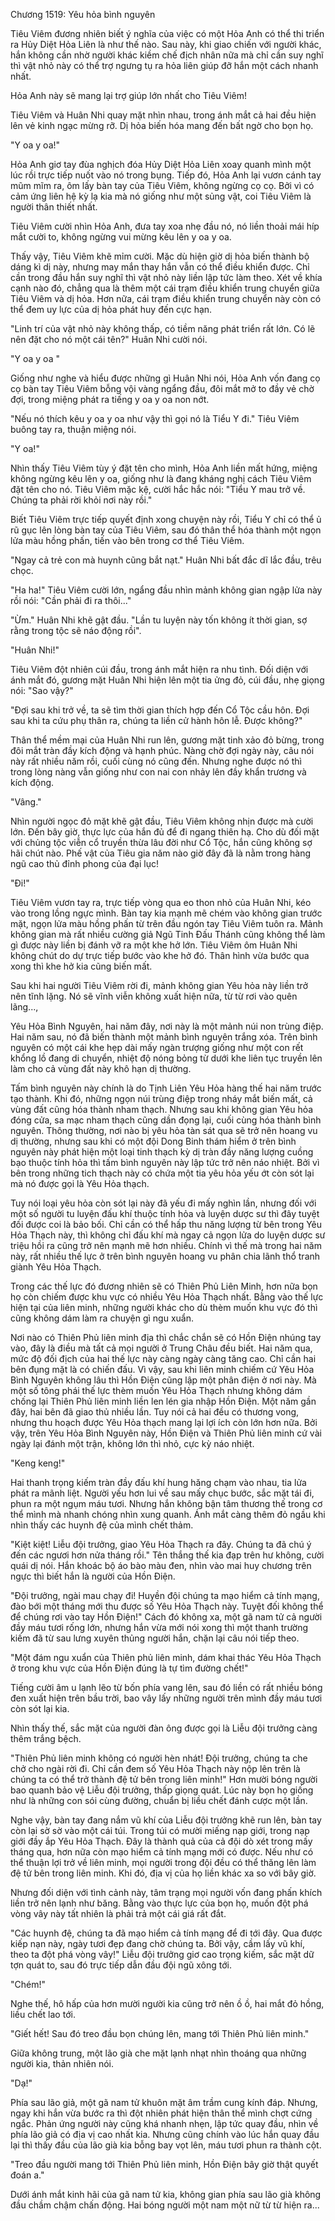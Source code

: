 




Chương 1519: Yêu hỏa bình nguyên


Tiêu Viêm đương nhiên biết ý nghĩa của việc có một Hỏa Anh có thể thi triển ra Hủy Diệt Hỏa Liên là như thế nào. Sau này, khi giao chiến với người khác, hắn không cần nhờ người khác kiềm chế địch nhân nữa mà chỉ cần suy nghĩ thì vật nhỏ này có thể trợ ngưng tụ ra hỏa liên giúp đỡ hắn một cách nhanh nhất.

Hỏa Anh này sẽ mang lại trợ giúp lớn nhất cho Tiêu Viêm!

Tiêu Viêm và Huân Nhi quay mặt nhìn nhau, trong ánh mắt cả hai đều hiện lên vẻ kinh ngạc mừng rỡ. Dị hỏa biến hóa mang đến bất ngờ cho bọn họ.

"Y oa y oa!"

Hỏa Anh giơ tay đùa nghịch đóa Hủy Diệt Hỏa Liên xoay quanh mình một lúc rồi trực tiếp nuốt vào nó trong bụng. Tiếp đó, Hỏa Anh lại vươn cánh tay mũm mĩm ra, ôm lấy bàn tay của Tiêu Viêm, không ngừng cọ cọ. Bởi vì có cảm ứng liên hệ kỳ lạ kia mà nó giống như một sủng vật, coi Tiêu Viêm là người thân thiết nhất.

Tiêu Viêm cười nhìn Hỏa Anh, đưa tay xoa nhẹ đầu nó, nó liền thoải mái híp mắt cười to, không ngừng vui mừng kêu lên y oa y oa.

Thấy vậy, Tiêu Viêm khẽ mỉm cười. Mặc dù hiện giờ dị hỏa biến thành bộ dáng kì dị này, nhưng may mắn thay hắn vẫn có thể điều khiển được. Chỉ cần trong đầu hắn suy nghĩ thì vật nhỏ này liền lập tức làm theo. Xét về khía cạnh nào đó, chẳng qua là thêm một cái trạm điều khiển trung chuyển giữa Tiêu Viêm và dị hỏa. Hơn nữa, cái trạm điều khiển trung chuyển này còn có thể đem uy lực của dị hỏa phát huy đến cực hạn.

"Linh trí của vật nhỏ này không thấp, có tiềm năng phát triển rất lớn. Có lẽ nên đặt cho nó một cái tên?" Huân Nhi cười nói.

"Y oa y oa "

Giống như nghe và hiểu được những gì Huân Nhi nói, Hỏa Anh vốn đang cọ cọ bàn tay Tiêu Viêm bỗng vội vàng ngẩng đầu, đôi mắt mở to đầy vẻ chờ đợi, trong miệng phát ra tiếng y oa y oa non nớt.

"Nếu nó thích kêu y oa y oa như vậy thì gọi nó là Tiểu Y đi." Tiêu Viêm buông tay ra, thuận miệng nói.

"Y oa!"

Nhìn thấy Tiêu Viêm tùy ý đặt tên cho mình, Hỏa Anh liền mất hứng, miệng không ngừng kêu lên y oa, giống như là đang kháng nghị cách Tiêu Viêm đặt tên cho nó. Tiêu Viêm mặc kệ, cười hắc hắc nói: "Tiểu Y mau trở về. Chúng ta phải rời khỏi nơi này rồi."

Biết Tiêu Viêm trực tiếp quyết định xong chuyện này rồi, Tiểu Y chỉ có thể ủ rũ gục lên lòng bàn tay của Tiêu Viêm, sau đó thân thể hóa thành một ngọn lửa màu hồng phấn, tiến vào bên trong cơ thể Tiêu Viêm.

"Ngay cả trẻ con mà huynh cũng bắt nạt." Huân Nhi bất đắc dĩ lắc đầu, trêu chọc.

"Ha ha!" Tiêu Viêm cười lớn, ngẩng đầu nhìn mảnh không gian ngập lửa này rồi nói: "Cần phải đi ra thôi..."

"Ừm." Huân Nhi khẽ gật đầu. "Lần tu luyện này tốn không ít thời gian, sợ rằng trong tộc sẽ náo động rồi".

"Huân Nhi!"

Tiêu Viêm đột nhiên cúi đầu, trong ánh mắt hiện ra nhu tình. Đối diện với ánh mắt đó, gương mặt Huân Nhi hiện lên một tia ửng đỏ, cúi đầu, nhẹ giọng nói: "Sao vậy?"

"Đợi sau khi trở về, ta sẽ tìm thời gian thích hợp đến Cổ Tộc cầu hôn. Đợi sau khi ta cứu phụ thân ra, chúng ta liền cử hành hôn lễ. Được không?"

Thân thể mềm mại của Huân Nhi run lên, gương mặt tinh xảo đỏ bừng, trong đôi mắt tràn đầy kích động và hạnh phúc. Nàng chờ đợi ngày này, câu nói này rất nhiều năm rồi, cuối cùng nó cũng đến. Nhưng nghe được nó thì trong lòng nàng vẫn giống như con nai con nhảy lên đầy khẩn trương và kích động.

"Vâng."

Nhìn người ngọc đỏ mặt khẽ gật đầu, Tiêu Viêm không nhịn được mà cười lớn. Đến bây giờ, thực lực của hắn đủ để đi ngang thiên hạ. Cho dù đối mặt với chủng tộc viễn cổ truyền thừa lâu đời như Cổ Tộc, hắn cũng không sợ hãi chút nào. Phế vật của Tiêu gia năm nào giờ đây đã là nằm trong hàng ngũ cao thủ đỉnh phong của đại lục!

"Đi!"

Tiêu Viêm vươn tay ra, trực tiếp vòng qua eo thon nhỏ của Huân Nhi, kéo vào trong lồng ngực mình. Bàn tay kia mạnh mẽ chém vào không gian trước mặt, ngọn lửa màu hồng phấn từ trên đầu ngón tay Tiêu Viêm tuôn ra. Mảnh không gian mà rất nhiều cường giả Ngũ Tinh Đấu Thánh cũng không thể làm gì được này liền bị đánh vỡ ra một khe hở lớn. Tiêu Viêm ôm Huân Nhi không chút do dự trực tiếp bước vào khe hở đó. Thân hình vừa bước qua xong thì khe hở kia cũng biến mất.

Sau khi hai người Tiêu Viêm rời đi, mảnh không gian Yêu hỏa này liền trở nên tĩnh lặng. Nó sẽ vĩnh viễn không xuất hiện nữa, từ từ rơi vào quên lãng...,

Yêu Hỏa Bình Nguyên, hai năm đây, nơi này là một mảnh núi non trùng điệp. Hai năm sau, nó đã biến thành một mảnh bình nguyên trắng xóa. Trên bình nguyên có một cái khe hẹp dài mấy ngàn trượng giống như một con rết khổng lồ đang di chuyển, nhiệt độ nóng bỏng từ dưới khe liên tục truyền lên làm cho cả vùng đất này khô hạn dị thường.

Tấm bình nguyên này chính là do Tịnh Liên Yêu Hỏa hàng thế hai năm trước tạo thành. Khi đó, những ngọn núi trùng điệp trong nháy mắt biến mất, cả vùng đất cũng hóa thành nham thạch. Nhưng sau khi không gian Yêu hỏa đóng cửa, sa mạc nham thạch cũng dần đọng lại, cuối cùng hóa thành bình nguyên. Thông thường, nơi nào bị yêu hỏa tàn sát qua sẽ trở nên hoang vu dị thường, nhưng sau khi có một đội Dong Binh thám hiểm ở trên bình nguyên này phát hiện một loại tinh thạch kỳ dị tràn đầy năng lượng cuồng bạo thuộc tính hỏa thì tấm bình nguyên này lập tức trở nên náo nhiệt. Bởi vì bên trong những tich thạch này có chứa một tia yêu hỏa yếu ớt còn sót lại mà nó được gọi là Yêu Hỏa thạch.

Tuy nói loại yêu hỏa còn sót lại này đã yếu đi mấy nghìn lần, nhưng đối với một số người tu luyện đấu khí thuộc tính hỏa và luyện dược sư thì đây tuyệt đối được coi là bảo bối. Chỉ cần có thể hấp thu năng lượng từ bên trong Yêu Hỏa Thạch này, thì không chỉ đấu khí mà ngay cả ngọn lửa do luyện dược sư triệu hồi ra cũng trở nên mạnh mẽ hơn nhiều. Chính vì thế mà trong hai năm này, rất nhiều thế lực ở trên bình nguyên hoang vu phân chia lãnh thổ tranh giành Yêu Hỏa Thạch.

Trong các thế lực đó đương nhiên sẽ có Thiên Phủ Liên Minh, hơn nữa bọn họ còn chiếm được khu vực có nhiều Yêu Hỏa Thạch nhất. Bằng vào thế lực hiện tại của liên minh, những người khác cho dù thèm muốn khu vực đó thì cũng không dám làm ra chuyện gì ngu xuẩn.

Nơi nào có Thiên Phủ liên minh địa thì chắc chắn sẽ có Hồn Điện nhúng tay vào, đây là điều mà tất cả mọi người ở Trung Châu đều biết. Hai năm qua, mức độ đối địch của hai thế lực này càng ngày càng tăng cao. Chỉ cần hai bên đụng mặt là có chiến đấu. Vì vậy, sau khi liên minh chiếm cứ Yêu Hỏa Bình Nguyên không lâu thì Hồn Điện cũng lập một phân điện ở nơi này. Mà một số tông phái thế lực thèm muốn Yêu Hỏa Thạch nhưng không dám chống lại Thiên Phủ liên minh liền len lén gia nhập Hồn Điện. Một năm gần đây, hai bên đã giao thủ nhiều lần. Tuy nói cả hai đều có thương vong, nhưng thu hoạch được Yêu Hỏa thạch mang lại lợi ích còn lớn hơn nữa. Bởi vậy, trên Yêu Hỏa Bình Nguyên này, Hồn Điện và Thiên Phủ liên minh cứ vài ngày lại đánh một trận, không lớn thì nhỏ, cực kỳ náo nhiệt.

"Keng keng!"

Hai thanh trọng kiếm tràn đầy đấu khí hung hăng chạm vào nhau, tia lửa phát ra mãnh liệt. Người yếu hơn lui về sau mấy chục bước, sắc mặt tái đi, phun ra một ngụm máu tươi. Nhưng hắn không bận tâm thương thế trong cơ thể mình mà nhanh chóng nhìn xung quanh. Ánh mắt càng thêm đỏ ngầu khi nhìn thấy các huynh đệ của mình chết thảm.

"Kiệt kiệt! Liễu đội trưởng, giao Yêu Hỏa Thạch ra đây. Chúng ta đã chú ý đến các ngươi hơn nửa tháng rồi." Tên thắng thế kia đạp trên hư không, cười quái dị nói. Hắn khoác bộ áo bào màu đen, nhìn vào mai huy chương trên ngực thì biết hắn là người của Hồn Điện.

"Đội trưởng, ngài mau chạy đi! Huyền đội chúng ta mạo hiểm cả tính mạng, đào bới một tháng mới thu được số Yêu Hỏa Thạch này. Tuyệt đối không thể để chúng rơi vào tay Hồn Điện!" Cách đó không xa, một gã nam tử cả người đầy máu tươi rống lớn, nhưng hắn vừa mới nói xong thì một thanh trường kiếm đã từ sau lưng xuyên thủng người hắn, chặn lại câu nói tiếp theo.

"Một đám ngu xuẩn của Thiên phủ liên minh, dám khai thác Yêu Hỏa Thạch ở trong khu vực của Hồn Điện đúng là tự tìm đường chết!"

Tiếng cười âm u lạnh lẽo từ bốn phía vang lên, sau đó liền có rất nhiều bóng đen xuất hiện trên bầu trời, bao vây lấy những người trên mình đầy máu tươi còn sót lại kia.

Nhìn thấy thế, sắc mặt của người đàn ông được gọi là Liễu đội trưởng càng thêm trắng bệch.

"Thiên Phủ liên minh không có người hèn nhát! Đội trưởng, chúng ta che chở cho ngài rời đi. Chỉ cần đem số Yêu Hỏa Thạch này nộp lên trên là chúng ta có thể trở thành đệ tử bên trong liên minh!" Hơn mười bóng người bao quanh bảo vệ Liễu đội trưởng, thấp giọng quát. Lúc này bọn họ giống như là những con sói cùng đường, chuẩn bị liều chết đánh cược một lần.

Nghe vậy, bàn tay đang nắm vũ khí của Liễu đội trưởng khẽ run lên, bàn tay còn lại sờ sờ vào một cái túi. Trong túi có mười miếng nạp giới, trong nạp giới đầy ắp Yêu Hỏa Thạch. Đây là thành quả của cả đội dò xét trong mấy tháng qua, hơn nữa còn mạo hiểm cả tính mạng mới có được. Nếu như có thể thuận lợi trở về liên minh, mọi người trong đội đều có thể thăng lên làm đệ tử bên trong liên minh. Khi đó, địa vị của họ liền khác xa so với bây giờ.

Nhưng đối diện với tình cảnh này, tâm trạng mọi người vốn đang phấn khích liền trở nên lạnh như băng. Bằng vào thực lực của bọn họ, muốn đột phá vòng vây này tất nhiên là phải trả một cái giá rất đắt.

"Các huynh đệ, chúng ta đã mạo hiểm cả tính mạng để đi tới đây. Qua được kiếp nạn này, ngày tươi đẹp đang chờ chúng ta. Bởi vậy, cầm lấy vũ khí, theo ta đột phá vòng vây!" Liễu đội trưởng giơ cao trọng kiếm, sắc mặt dữ tợn quát to, sau đó trực tiếp dẫn đầu đội ngũ xông tới.

"Chém!"

Nghe thế, hô hấp của hơn mười người kia cũng trở nên ồ ồ, hai mắt đỏ hồng, liều chết lao tới.

"Giết hết! Sau đó treo đầu bọn chúng lên, mang tới Thiên Phủ liên minh."

Giữa không trung, một lão già che mặt lạnh nhạt nhìn thoáng qua những người kia, thản nhiên nói.

"Dạ!"

Phía sau lão giả, một gã nam tử khuôn mặt âm trầm cung kính đáp. Nhưng, ngay khi hắn vừa bước ra thì đột nhiên phát hiện thân thể mình chợt cứng ngắc. Phản ứng người này cũng khá nhanh nhẹn, lập tức quay đầu, nhìn về phía lão giả có địa vị cao nhất kia. Nhưng cũng chính vào lúc hắn quay đầu lại thì thấy đầu của lão già kia bỗng bay vọt lên, máu tươi phun ra thành cột.

"Treo đầu người mang tới Thiên Phủ liên minh, Hồn Điện bây giờ thật quyết đoán a."

Dưới ánh mắt kinh hãi của gã nam tử kia, không gian phía sau lão già không đầu chầm chậm chấn động. Hai bóng người một nam một nữ từ từ hiện ra...





